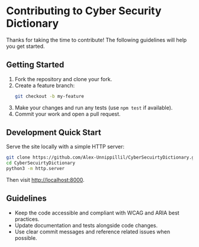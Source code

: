 # Contributing to Cyber Security Dictionary

Thanks for taking the time to contribute! The following guidelines will help you get started.

## Getting Started
1. Fork the repository and clone your fork.
2. Create a feature branch:
   ```bash
   git checkout -b my-feature
   ```
3. Make your changes and run any tests (use `npm test` if available).
4. Commit your work and open a pull request.

## Development Quick Start
Serve the site locally with a simple HTTP server:
```bash
git clone https://github.com/Alex-Unnippillil/CyberSecuirtyDictionary.git
cd CyberSecuirtyDictionary
python3 -m http.server
```
Then visit [http://localhost:8000](http://localhost:8000).

## Guidelines
- Keep the code accessible and compliant with WCAG and ARIA best practices.
- Update documentation and tests alongside code changes.
- Use clear commit messages and reference related issues when possible.
